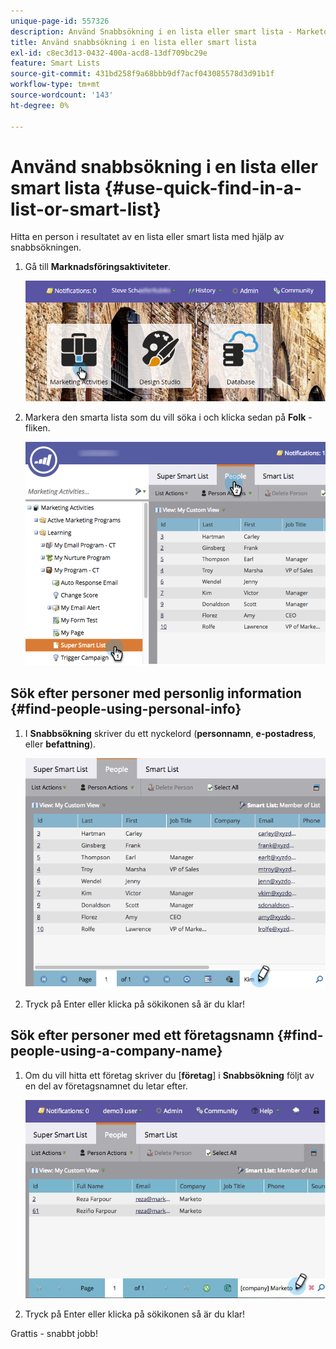 ```yaml
---
unique-page-id: 557326
description: Använd Snabbsökning i en lista eller smart lista - Marketo Docs - produktdokumentation
title: Använd snabbsökning i en lista eller smart lista
exl-id: c8ec3d13-0432-400a-acd8-13df709bc29e
feature: Smart Lists
source-git-commit: 431bd258f9a68bbb9df7acf043085578d3d91b1f
workflow-type: tm+mt
source-wordcount: '143'
ht-degree: 0%

---
```


# Använd snabbsökning i en lista eller smart lista {#use-quick-find-in-a-list-or-smart-list}

Hitta en person i resultatet av en lista eller smart lista med hjälp av snabbsökningen.

1. Gå till **Marknadsföringsaktiviteter**.

   ![](assets/login-marketing-activities.png)

1. Markera den smarta lista som du vill söka i och klicka sedan på **Folk** -fliken.

   ![](assets/smartlistpeople.png)

## Sök efter personer med personlig information {#find-people-using-personal-info}

1. I **Snabbsökning** skriver du ett nyckelord (**personnamn**, **e-postadress**, eller **befattning**).

   ![](assets/searchpeople.png)

1. Tryck på Enter eller klicka på sökikonen så är du klar!

## Sök efter personer med ett företagsnamn {#find-people-using-a-company-name}

1. Om du vill hitta ett företag skriver du [**företag**] i **Snabbsökning** följt av en del av företagsnamnet du letar efter.

   ![](assets/supersmartlistsearch.jpg)

1. Tryck på Enter eller klicka på sökikonen så är du klar!

Grattis - snabbt jobb!
